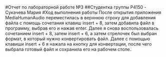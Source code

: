#Отчет по лабораторной работе №3
##Cтудентка группы P4150 - Сукачева Мария
#Ход выполнения работы
После открытия приложения MediaHumanAudio переместилась в верхнюю строку для добавления файла 
с помощь сочетания клавиш insert + 8, затем добавила файл в программу, выбрав его и нажав enter.
 Далее я снова воспользовалась сочетанием insert + 8, затем insert + 6, а затем стрелочек был выбран формат, в который нужно конвертировать файл.
 Далее с помощью клавиши insert + 6 я нажала на кнопку для конвертации, после чего выбрала готовый файл и сохранила его на рабочем столе.
 
